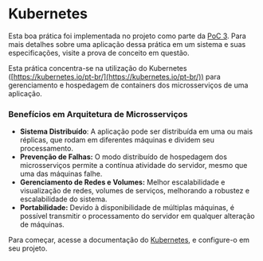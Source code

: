 # Kubernetes

Esta boa prática foi implementada no projeto como parte da [PoC 3](../provas-de-conceito/poc-3-gerenciamento-de-containers-e-servicos.md). Para mais detalhes sobre uma aplicação dessa prática em um sistema e suas especificações, visite a prova de conceito em questão.

Esta prática concentra-se na utilização do Kubernetes ([https://kubernetes.io/pt-br/](https://kubernetes.io/pt-br/)) para gerenciamento e hospedagem de containers dos microsserviços de uma aplicação.

### Benefícios em Arquitetura de Microsserviços

* **Sistema Distribuído**: A aplicação pode ser distribuída em uma ou mais réplicas, que rodam em diferentes máquinas e dividem seu processamento.
* **Prevenção de Falhas:** O modo distribuído de hospedagem dos microsserviços permite a contínua atividade do servidor, mesmo que uma das máquinas falhe.
* **Gerenciamento de Redes e Volumes:** Melhor escalabilidade e visualização de redes, volumes de serviços, melhorando a robustez e escalabilidade do sistema.
* **Portabilidade:** Devido à disponibilidade de múltiplas máquinas, é possível transmitir o processamento do servidor em qualquer alteração de máquinas.

Para começar, acesse a documentação do [Kubernetes](https://kubernetes.io/pt-br/docs/home/), e configure-o em seu projeto.
